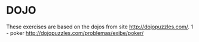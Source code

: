 # DOJO
These exercises are based on the dojos from site http://dojopuzzles.com/.
1 - poker
  http://dojopuzzles.com/problemas/exibe/poker/
